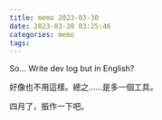 ```yaml
---
title: memo 2023-03-30
date: 2023-03-30 03:25:46
categories: memo
tags:
---
```


So... Write dev log but in English?

好像也不用這樣。總之……是多一個工具。

四月了，振作一下吧。
